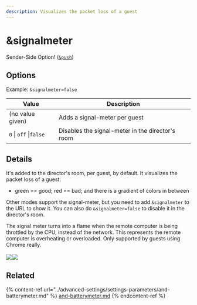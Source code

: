 ```yaml
---
description: Visualizes the packet loss of a guest
---
```


# \&signalmeter

Sender-Side Option! ([`&push`](../source-settings/push.md))

## Options

Example: `&signalmeter=false`

| Value                  | Description                                      |
| ---------------------- | ------------------------------------------------ |
| (no value given)       | Adds a signal-meter per guest                    |
| `0` \| `off` \|`false` | Disables the signal-meter in the director's room |

## Details

It's added to the director's room, per guest, by default. It visualizes the packet loss of a guest:

* green == good; red == bad; and there is a gradient of colors in between

Other modes support the signal-meter, but you need to add `&signalmeter` to the URL to show it. You can also do `&signalmeter=false` to disable it in the director's room.

The signal meter turns into a flame when the remote computer is being throttled by the CPU, instead of the network. This represents the remote computer is overheating or overloaded. Only supported by guests using Chrome really.\
\
![](<../.gitbook/assets/image (126) (1) (1).png>)![](<../.gitbook/assets/image (111) (1) (1).png>)

## Related

{% content-ref url="../advanced-settings/settings-parameters/and-batterymeter.md" %}
[and-batterymeter.md](../advanced-settings/settings-parameters/and-batterymeter.md)
{% endcontent-ref %}
